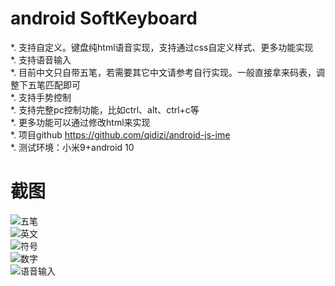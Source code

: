 # android SoftKeyboard  


*. 支持自定义。键盘纯html语音实现，支持通过css自定义样式、更多功能实现   
*. 支持语音输入   
*. 目前中文只自带五笔，若需要其它中文请参考自行实现。一般直接拿来码表，调整下五笔匹配即可   
*. 支持手势控制   
*. 支持完整pc控制功能，比如ctrl、alt、ctrl+c等   
*. 更多功能可以通过修改html来实现   
*. 项目github https://github.com/qidizi/android-js-ime  
*. 测试环境：小米9+android 10      

# 截图 

![五笔](wu_bi.jpg)   
![英文](en.jpg)   
![符号](symbol.jpg)   
![数字](number.jpg)   
![语音输入](speech_to_text.jpg)   

